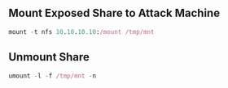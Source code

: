 ## Mount Exposed Share to Attack Machine
```nix
mount -t nfs 10.10.10.10:/mount /tmp/mnt
```
## Unmount Share
```nix
umount -l -f /tmp/mnt -n
```